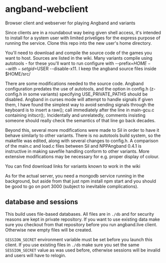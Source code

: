 # angband-webclient
Browser client and webserver for playing Angband and variants

Since clients are in a roundabout way being given shell access, it's intended to install for a system user with limited priveliges for the express purpose of running the service. Clone this repo into the new user's home directory.

You'll need to download and compile the source code of the games you want to host. Sources are listed in the wiki. Many variants compile using autotools - for these you'll want to run configure with --prefix=$HOME --with-setgid=$USER --disable-x11. I keep the angband source files inside $HOME/src/

There are some modifications needed to the source code. Angband configuration predates the use of autotools, and the option in config.h (z-config.h in some variants) specifying USE_PRIVATE_PATHS should be disabled. Angband in curses mode will attempt to handle signals if given them, I have found the simplest way to avoid sending signals through the keyboard is to insert a raw(); call immediately after the line in main-gcu.c containing initscr();. Incidentally and unrelatedly, comments insisting someone should really check the semantics of that line go back decades.

Beyond this, several more modifications were made to Sil in order to have it behave similarly to other variants. There is no autotools build system, so the makefile was edited, along with several changes to config.h. A comparison of the main.c and load.c files between Sil and NPPAngband 0.4.1 is instructive in making savefile handling conform to other variants. More extensive modifications may be necessary for e.g. proper display of colour.

You can find download links for variants known to work in the wiki

As for the actual server, you need a mongodb service running in the background, but aside from that just npm install npm start and you should be good to go on port 3000 (subject to inevitable complications).



## database and sessions

This build uses file-based databases. All files are in `./db` and for security reasons are kept in private repository. If you want to use existing data make sure you checkout from that repository before you run angband.live client. Otherwise new empty files will be created.

`SESSION_SECRET` environment variable must be set before you launch this client. If you use existing files in `./db` make sure you set the same `SESSION_SECRET` value as was used before, otherwise sessions will be invalid and users will have to relogin.
